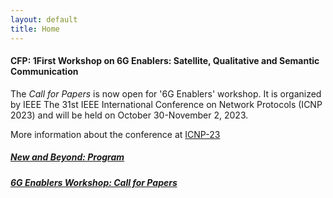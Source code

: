 ```yaml
---
layout: default
title: Home
---
```


#### CFP: 1First Workshop on 6G Enablers: Satellite, Qualitative and Semantic Communication
The *Call for Papers* is now open for '6G Enablers' workshop. It is organized by IEEE 
  The 31st IEEE International Conference on Network Protocols (ICNP 2023)  and will be held on October 30-November 2, 2023.

More information about the conference at [ICNP-23](https://icnp23.cs.ucr.edu)

##### [New and Beyond: Program](program.html)
##### [6G Enablers Workshop: Call for Papers](icnpcfp.html)


